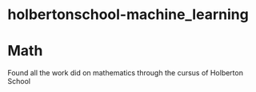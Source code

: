 # holbertonschool-machine_learning

# Math
Found all the work did on mathematics through the cursus of Holberton School